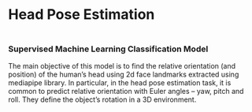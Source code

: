 # Head Pose Estimation
### <br>Supervised Machine Learning Classification Model</br>
The main objective of this model is to find the relative orientation (and position) of the human’s head using 2d face landmarks extracted using mediapipe library. In particular, in the head pose estimation task, it is common to predict relative orientation with Euler angles – yaw, pitch and roll. They define the object’s rotation in a 3D environment.
